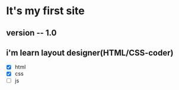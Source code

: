 <h1>It's my first site</h2>
<h2>version -- 1.0</h2>
<h2>i'm learn layout designer(HTML/CSS-coder)</h2>

- [x] html
- [x] css
- [ ] js 
